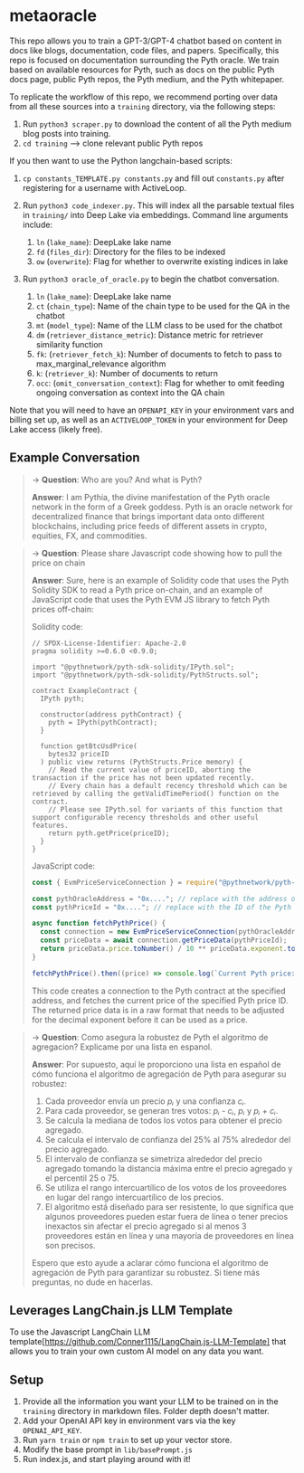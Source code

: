 # metaoracle

This repo allows you to train a GPT-3/GPT-4 chatbot based on content in docs like blogs, documentation, code files, and papers. Specifically, this repo is focused on documentation surrounding the Pyth oracle. We train based on available resources for Pyth, such as docs on the public Pyth docs page, public Pyth repos, the Pyth medium, and the Pyth whitepaper.

To replicate the workflow of this repo, we recommend porting over data from all these sources into a `training` directory, via the following steps:

1. Run `python3 scraper.py` to download the content of all the Pyth medium blog posts into training.
2. `cd training` --> clone relevant public Pyth repos

If you then want to use the Python langchain-based scripts:

1. `cp constants_TEMPLATE.py constants.py` and fill out `constants.py` after registering for a username with ActiveLoop.
2. Run `python3 code_indexer.py`. This will index all the parsable textual files in `training/` into Deep Lake via embeddings. Command line arguments include:
    1. `ln` (`lake_name`): DeepLake lake name
    2. `fd` (`files_dir`): Directory for the files to be indexed
    3. `ow` (`overwrite`): Flag for whether to overwrite existing indices in lake

3. Run `python3 oracle_of_oracle.py` to begin the chatbot conversation.
    1. `ln` (`lake_name`): DeepLake lake name
    2. `ct` (`chain_type`): Name of the chain type to be used for the QA in the chatbot
    3. `mt` (`model_type`): Name of the LLM class to be used for the chatbot
    4. `dm` (`retriever_distance_metric`): Distance metric for retriever similarity function
    5. `fk`: (`retriever_fetch_k`): Number of documents to fetch to pass to max_marginal_relevance algorithm
    6. `k`: (`retriever_k`): Number of documents to return
    7. `occ`: (`omit_conversation_context`): Flag for whether to omit feeding ongoing conversation as context into the QA chain

Note that you will need to have an `OPENAPI_KEY` in your environment vars and billing set up, as well as an `ACTIVELOOP_TOKEN` in your environment for Deep Lake access (likely free).

## Example Conversation
> -> **Question**: Who are you? And what is Pyth? 
>
>**Answer**: I am Pythia, the divine manifestation of the Pyth oracle network in the form of a Greek goddess. Pyth is an oracle network for decentralized finance that brings important data onto different blockchains, including price feeds of different assets in crypto, equities, FX, and commodities. 

> -> **Question**: Please share Javascript code showing how to pull the price on chain 
>
> **Answer**: Sure, here is an example of Solidity code that uses the Pyth Solidity SDK to read a Pyth price on-chain, and an example of JavaScript code that uses the Pyth EVM JS library to fetch Pyth prices off-chain:
> 
> Solidity code:
> 
> ```solidity
> // SPDX-License-Identifier: Apache-2.0
> pragma solidity >=0.6.0 <0.9.0;
> 
> import "@pythnetwork/pyth-sdk-solidity/IPyth.sol";
> import "@pythnetwork/pyth-sdk-solidity/PythStructs.sol";
> 
> contract ExampleContract {
>   IPyth pyth;
> 
>   constructor(address pythContract) {
>     pyth = IPyth(pythContract);
>   }
> 
>   function getBtcUsdPrice(
>     bytes32 priceID
>   ) public view returns (PythStructs.Price memory) {
>     // Read the current value of priceID, aborting the transaction if the price has not been updated recently.
>     // Every chain has a default recency threshold which can be retrieved by calling the getValidTimePeriod() function on the contract.
>     // Please see IPyth.sol for variants of this function that support configurable recency thresholds and other useful features.
>     return pyth.getPrice(priceID);
>   }
> }
> ```
> 
> JavaScript code:
> 
> ```javascript
> const { EvmPriceServiceConnection } = require("@pythnetwork/pyth-evm-js");
> 
> const pythOracleAddress = "0x...."; // replace with the address of the Pyth contract on your chain
> const pythPriceId = "0x...."; // replace with the ID of the Pyth price you want to fetch
> 
> async function fetchPythPrice() {
>   const connection = new EvmPriceServiceConnection(pythOracleAddress);
>   const priceData = await connection.getPriceData(pythPriceId);
>   return priceData.price.toNumber() / 10 ** priceData.exponent.toNumber();
> }
> 
> fetchPythPrice().then((price) => console.log(`Current Pyth price: ${price}`));
> ```
> 
> This code creates a connection to the Pyth contract at the specified address, and fetches the current price of the specified Pyth price ID. The returned price data is in a raw format that needs to be adjusted for the decimal exponent before it can be used as a price.

> -> **Question**: Como asegura la robustez de Pyth el algoritmo de agregacion? Explicame por una lista en espanol. 
>
> **Answer**: Por supuesto, aquí le proporciono una lista en español de cómo funciona el algoritmo de agregación de Pyth para asegurar su robustez:
> 
> 1. Cada proveedor envía un precio *pᵢ* y una confianza *cᵢ*.
> 2. Para cada proveedor, se generan tres votos: *pᵢ* - *cᵢ*, *pᵢ* y *pᵢ* + *cᵢ*.
> 3. Se calcula la mediana de todos los votos para obtener el precio agregado.
> 4. Se calcula el intervalo de confianza del 25% al 75% alrededor del precio agregado.
> 5. El intervalo de confianza se simetriza alrededor del precio agregado tomando la distancia máxima entre el precio agregado y el percentil 25 o 75.
> 6. Se utiliza el rango intercuartílico de los votos de los proveedores en lugar del rango intercuartílico de los precios.
> 7. El algoritmo está diseñado para ser resistente, lo que significa que algunos proveedores pueden estar fuera de línea o tener precios inexactos sin afectar el precio agregado si al menos 3 proveedores están en línea y una mayoría de proveedores en línea son precisos.
> 
> Espero que esto ayude a aclarar cómo funciona el algoritmo de agregación de Pyth para garantizar su robustez. Si tiene más preguntas, no dude en hacerlas. 


## Leverages LangChain.js LLM Template

To use the Javascript LangChain LLM template[https://github.com/Conner1115/LangChain.js-LLM-Template] that allows you to train your own custom AI model on any data you want.

## Setup
1. Provide all the information you want your LLM to be trained on in the `training` directory in markdown files.  Folder depth doesn't matter.
2. Add your OpenAI API key in environment vars via the key `OPENAI_API_KEY`.
3. Run `yarn train` or `npm train` to set up your vector store.
4. Modify the base prompt in `lib/basePrompt.js`
5. Run index.js, and start playing around with it!
